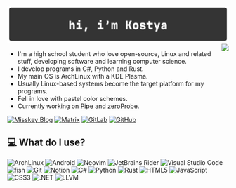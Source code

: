 <div align="center">
    <img src="banner.png">
</div>

<img src="https://github-readme-stats.vercel.app/api?username=kostya-zero&theme=dark&show_icons=true" align="right">

- I'm a high school student who love open-source, Linux and related stuff, developing software and learning computer science.
- I develop programs in C#, Python and Rust.
- My main OS is ArchLinux with a KDE Plasma.
- Usually Linux-based systems become the target platform for my programs.
- Fell in love with pastel color schemes.
- Currently working on [Pipe](https://github.com/kostya-zero/pipe) and [zeroProbe](https://github.com/kostya-zero/zeroProbe).

[![Misskey Blog](https://img.shields.io/badge/-Misskey-282828?style=flat-square&logo=bookstack&logoColor=white)](https://fedi.debilosempire.org/@kostya_zer0)
[![Matrix](https://img.shields.io/badge/-Matrix-282828?style=flat-square&logo=matrix)](https://matrix.to/#/@kostya_zer0:debilosempire.org)
[![GitLab](https://img.shields.io/badge/-GitLab-282828?style=flat-square&logo=gitlab&logoColor=white)](https://gitlab.com/kostya-zero)
[![GitHub](https://img.shields.io/badge/-GitHub-282828?style=flat-square&logo=github&logoColor=white)](https://github.com/kostya-zero)

## :computer: What do I use?

![ArchLinux](https://img.shields.io/badge/-Arch%20Linux-282828?style=flat-square&logo=archlinux&logoColor=white)
![Android](https://img.shields.io/badge/-Android-282828?style=flat-square&logo=android&logoColor=white)
![Neovim](https://img.shields.io/badge/-Neovim-282828?style=flat-square&logo=neovim&logoColor=white)
![JetBrains Rider](https://img.shields.io/badge/-JetBrains%20Rider-282828?style=flat-square&logo=rider&logoColor=white)
![Visual Studio Code](https://img.shields.io/badge/-Visual%20Studio%20Code-282828?style=flat-square&logo=visualstudiocode&logoColor=white)
![fish](https://img.shields.io/badge/-fish-282828?style=flat-square&logo=gnubash&logoColor=white)
![Git](https://img.shields.io/badge/-Git-282828?style=flat-square&logo=git&logoColor=white)
![Notion](https://img.shields.io/badge/-Notion-282828?style=flat-square&logo=notion&logoColor=white)
![C#](https://img.shields.io/badge/-C%23-282828?style=flat-square&logo=csharp&logoColor=white)
![Python](https://img.shields.io/badge/-Python-282828?style=flat-square&logo=python&logoColor=white)
![Rust](https://img.shields.io/badge/-Rust-282828?style=flat-square&logo=rust&logoColor=white)
![HTML5](https://img.shields.io/badge/-HTML5-282828?style=flat-square&logo=html5&logoColor=white)
![JavaScript](https://img.shields.io/badge/-JavaScript-282828?style=flat-square&logo=javascript&logoColor=white)
![CSS3](https://img.shields.io/badge/-CSS3-282828?style=flat-square&logo=css3&logoColor=white)
![.NET](https://img.shields.io/badge/-.NET-282828?style=flat-square&logo=.net&logoColor=white)
![LLVM](https://img.shields.io/badge/-LLVM%20%2F%20LLD-282828?style=flat-square&logo=llvm&logoColor=white)



